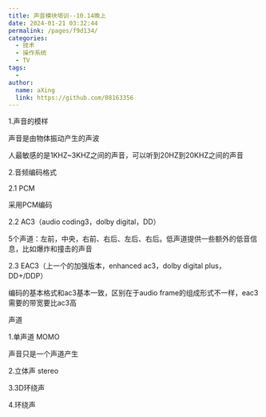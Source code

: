 ```yaml
---
title: 声音模块培训--10.14晚上
date: 2024-01-21 03:32:44
permalink: /pages/f9d134/
categories:
  - 技术
  - 操作系统
  - TV
tags:
  - 
author: 
  name: aXing
  link: https://github.com/08163356
---
```

1.声音的模样

声音是由物体振动产生的声波

人最敏感的是1KHZ~3KHZ之间的声音，可以听到20HZ到20KHZ之间的声音

2.音频编码格式

2.1 PCM

采用PCM编码

2.2 AC3（audio coding3，dolby digital，DD）

5个声道：左前，中央，右前、右后、左后、右后。低声道提供一些额外的低音信息，比如爆炸和撞击的声音
<!-- more -->

2.3 EAC3（上一个的加强版本，enhanced ac3，dolby digital plus，DD+/DDP）

编码的基本格式和ac3基本一致，区别在于audio frame的组成形式不一样，eac3需要的带宽要比ac3高

声道

1.单声道 MOMO

声音只是一个声道产生

2.立体声 stereo

3.3D环绕声

4.环绕声

